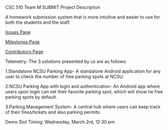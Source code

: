 CSC 510 Team M
SUBMIT
Project Description

A homework submission system that is more intuitive and easier to use for both the students and the staff.

<a href="https://github.com/nikraina/CSC510-Group-M/issues">Issues Page</a> 

<a href="https://github.com/nikraina/CSC510-Group-M/milestones">Milestones Page</a>

<a href="https://github.com/nikraina/CSC510-Group-M/pulse">Contributors Page</a>


Telemetry: The 3 solutions presented by us are as follows:

1.Standalone NCSU Parking App- A standalone Android application for any user to check the number of free parking spots at NCSU.

2.NCSU Parking App with login and authentication- An Android app where users upon login can set their favorite parking spot, which will show he free parking spots by default.

3.Parking Management System- A central hub where users can keep track of their fines/tickets and also parking permits.

Demo Slot Timing: Wednesday, March 2rd, 12:30 pm